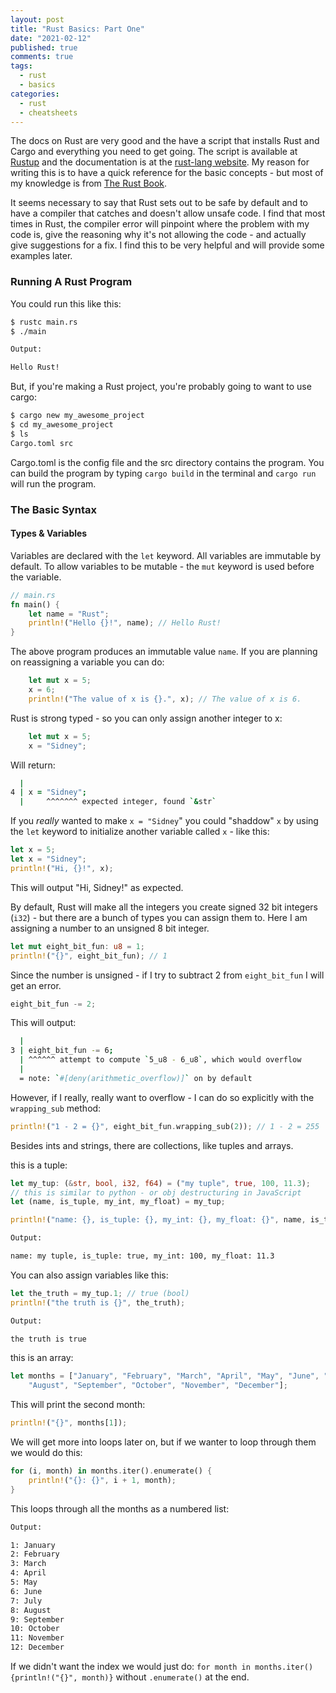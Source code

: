 ```yaml
---
layout: post
title: "Rust Basics: Part One"
date: "2021-02-12"
published: true
comments: true
tags:
  - rust
  - basics
categories:
  - rust
  - cheatsheets
---
```


The docs on Rust are very good and the have a script that installs Rust and Cargo and everything you need to get going. The script is available at [Rustup](https://rustup.rs/) and the documentation is at the [rust-lang website](https://www.rust-lang.org/). My reason for writing this is to have a quick reference for the basic concepts - but most of my knowledge is from [The Rust Book](https://doc.rust-lang.org/book/).

It seems necessary to say that Rust sets out to be safe by default and to have a compiler that catches and doesn't allow unsafe code. I find that most times in Rust, the compiler error will pinpoint where the problem with my code is, give the reasoning why it's not allowing the code - and actually give suggestions for a fix. I find this to be very helpful and will provide some examples later.

### Running A Rust Program

You could run this like this:

```zsh
$ rustc main.rs
$ ./main

Output:

Hello Rust!
```

But, if you're making a Rust project, you're probably going to want to use cargo:

```zsh
$ cargo new my_awesome_project
$ cd my_awesome_project
$ ls
Cargo.toml src
```

Cargo.toml is the config file and the src directory contains the program. You can build the program by typing `cargo build` in the terminal and `cargo run` will run the program.

### The Basic Syntax

#### Types &amp; Variables

Variables are declared with the `let` keyword. All variables are immutable by default. To allow variables to be mutable - the `mut` keyword is used before the variable.

```rust
// main.rs
fn main() {
    let name = "Rust";
    println!("Hello {}!", name); // Hello Rust!
}
```

The above program produces an immutable value `name`. If you are planning on reassigning a variable you can do:

```rust
    let mut x = 5;
    x = 6;
    println!("The value of x is {}.", x); // The value of x is 6.
```

Rust is strong typed - so you can only assign another integer to x:

```rust
    let mut x = 5;
    x = "Sidney";
```

Will return:

```zsh
  |
4 | x = "Sidney";
  |     ^^^^^^^ expected integer, found `&str`
```

If you _really_ wanted to make `x = "Sidney`" you could "shaddow" `x` by using the `let` keyword to initialize another variable called `x` - like this:

```rust
let x = 5;
let x = "Sidney";
println!("Hi, {}!", x);
```

This will output "Hi, Sidney!" as expected.

By default, Rust will make all the integers you create signed 32 bit integers (`i32`) - but there are a bunch of types you can assign them to. Here I am assigning a number to an unsigned 8 bit integer.

```rust
let mut eight_bit_fun: u8 = 1;
println!("{}", eight_bit_fun); // 1
```

Since the number is unsigned - if I try to subtract 2 from `eight_bit_fun` I will get an error.

```rust
eight_bit_fun -= 2;
```

This will output:

```zsh
  |
3 | eight_bit_fun -= 6;
  | ^^^^^^ attempt to compute `5_u8 - 6_u8`, which would overflow
  |
  = note: `#[deny(arithmetic_overflow)]` on by default
```

However, if I really, really want to overflow - I can do so explicitly with the `wrapping_sub` method:

```rust
println!("1 - 2 = {}", eight_bit_fun.wrapping_sub(2)); // 1 - 2 = 255
```

Besides ints and strings, there are collections, like tuples and arrays.

this is a tuple:

```rust
let my_tup: (&str, bool, i32, f64) = ("my tuple", true, 100, 11.3);
// this is similar to python - or obj destructuring in JavaScript
let (name, is_tuple, my_int, my_float) = my_tup;

println!("name: {}, is_tuple: {}, my_int: {}, my_float: {}", name, is_tuple, my_int, my_float);
```

```zsh
Output:

name: my tuple, is_tuple: true, my_int: 100, my_float: 11.3
```

You can also assign variables like this:

```rust
let the_truth = my_tup.1; // true (bool)
println!("the truth is {}", the_truth);
```

```zsh
Output:

the truth is true
```

this is an array:

```rust
let months = ["January", "February", "March", "April", "May", "June", "July",
    "August", "September", "October", "November", "December"];
```

This will print the second month:

```rust
println!("{}", months[1]);
```

We will get more into loops later on, but if we wanter to loop through them we would do this:

```rust
for (i, month) in months.iter().enumerate() {
    println!("{}: {}", i + 1, month);
}
```

This loops through all the months as a numbered list:

```zsh
Output:

1: January
2: February
3: March
4: April
5: May
6: June
7: July
8: August
9: September
10: October
11: November
12: December

```

If we didn't want the index we would just do: `for month in months.iter(){println!("{}", month)}` without `.enumerate()` at the end.

